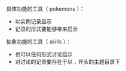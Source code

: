 具体功能的工具（ pokemons ）：

- 以实例记录启示
- 记录的形式要能够带来启示

抽象功能的工具（ skills ）：

- 也可以任何形式讨论启示
- 对讨论的记录要存在于以 `.` 开头的主题目录下
